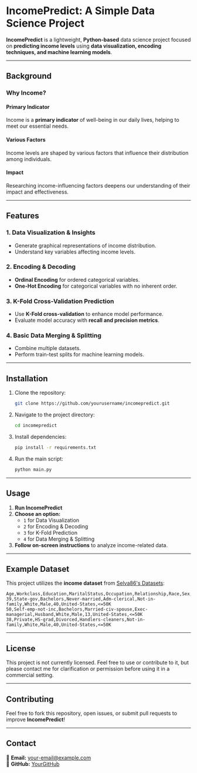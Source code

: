# IncomePredict: A Simple Data Science Project

**IncomePredict** is a lightweight, **Python-based** data science project focused on **predicting income levels** using **data visualization, encoding techniques, and machine learning models**.

---

## Background

### Why Income?
#### **Primary Indicator**
Income is a **primary indicator** of well-being in our daily lives, helping to meet our essential needs.

#### **Various Factors**
Income levels are shaped by various factors that influence their distribution among individuals.

#### **Impact**
Researching income-influencing factors deepens our understanding of their impact and effectiveness.

---

## Features

### 1. **Data Visualization & Insights**
   - Generate graphical representations of income distribution.
   - Understand key variables affecting income levels.

### 2. **Encoding & Decoding**
   - **Ordinal Encoding** for ordered categorical variables.
   - **One-Hot Encoding** for categorical variables with no inherent order.

### 3. **K-Fold Cross-Validation Prediction**
   - Use **K-Fold cross-validation** to enhance model performance.
   - Evaluate model accuracy with **recall and precision metrics**.

### 4. **Basic Data Merging & Splitting**
   - Combine multiple datasets.
   - Perform train-test splits for machine learning models.

---

## Installation

1. Clone the repository:
   ```bash
   git clone https://github.com/yourusername/incomepredict.git
   ```
2. Navigate to the project directory:
   ```bash
   cd incomepredict
   ```
3. Install dependencies:
   ```bash
   pip install -r requirements.txt
   ```
4. Run the main script:
   ```bash
   python main.py
   ```

---

## Usage
1. **Run IncomePredict**
2. **Choose an option:**
   - `1` for Data Visualization
   - `2` for Encoding & Decoding
   - `3` for K-Fold Prediction
   - `4` for Data Merging & Splitting
3. **Follow on-screen instructions** to analyze income-related data.

---

## Example Dataset
This project utilizes the **income dataset** from [Selva86's Datasets](https://github.com/selva86/datasets/blob/master/income.csv):
```
Age,Workclass,Education,MaritalStatus,Occupation,Relationship,Race,Sex,HoursPerWeek,NativeCountry,Income
39,State-gov,Bachelors,Never-married,Adm-clerical,Not-in-family,White,Male,40,United-States,<=50K
50,Self-emp-not-inc,Bachelors,Married-civ-spouse,Exec-managerial,Husband,White,Male,13,United-States,<=50K
38,Private,HS-grad,Divorced,Handlers-cleaners,Not-in-family,White,Male,40,United-States,<=50K
```

---

## License
This project is not currently licensed. Feel free to use or contribute to it, but please contact me for clarification or permission before using it in a commercial setting.

---

## Contributing
Feel free to fork this repository, open issues, or submit pull requests to improve **IncomePredict**!

---

## Contact
📧 **Email:** your-email@example.com  
🐙 **GitHub:** [YourGitHub](https://github.com/yourusername)

